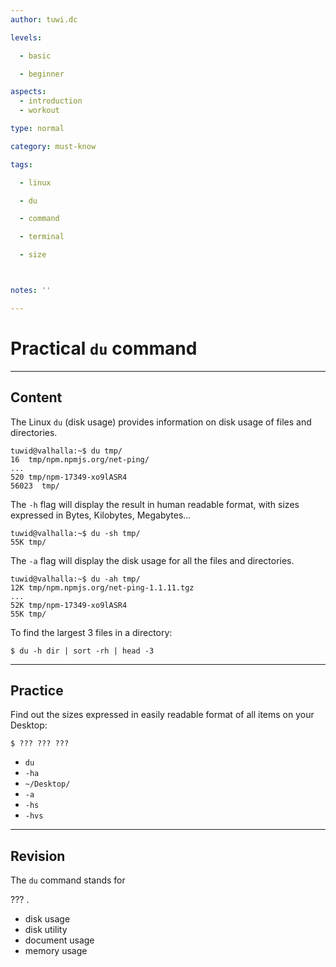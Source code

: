 ```yaml
---
author: tuwi.dc

levels:

  - basic

  - beginner

aspects:
  - introduction
  - workout

type: normal

category: must-know

tags:

  - linux

  - du

  - command

  - terminal

  - size



notes: ''

---
```


# Practical `du` command

---
## Content

The Linux `du` (disk usage) provides information on disk usage of files and directories.
```
tuwid@valhalla:~$ du tmp/
16	tmp/npm.npmjs.org/net-ping/
...
520	tmp/npm-17349-xo9lASR4
56023  tmp/
```
The `-h` flag will display the result in human readable format, with sizes expressed in Bytes, Kilobytes, Megabytes... 
```
tuwid@valhalla:~$ du -sh tmp/
55K	tmp/
```
The `-a` flag will display the disk usage for all the files and directories.

```
tuwid@valhalla:~$ du -ah tmp/
12K	tmp/npm.npmjs.org/net-ping-1.1.11.tgz
...
52K	tmp/npm-17349-xo9lASR4
55K	tmp/
```

To find the largest 3 files in a directory:
```
$ du -h dir | sort -rh | head -3
```

---
## Practice

Find out the sizes expressed in easily  readable format of all items on your Desktop:
```
$ ??? ??? ???
``` 

* `du`
* `-ha`
* `~/Desktop/`
* `-a`
* `-hs`
* `-hvs`

---
## Revision

The `du` command stands for 

??? . 


* disk usage
* disk utility
* document usage
* memory usage

 
